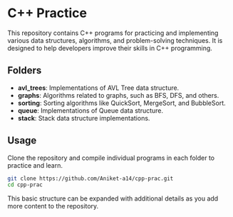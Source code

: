 # C++ Practice

This repository contains C++ programs for practicing and implementing various data structures, algorithms, and problem-solving techniques. It is designed to help developers improve their skills in C++ programming.

## Folders

- **avl_trees**: Implementations of AVL Tree data structure.
- **graphs**: Algorithms related to graphs, such as BFS, DFS, and others.
- **sorting**: Sorting algorithms like QuickSort, MergeSort, and BubbleSort.
- **queue**: Implementations of Queue data structure.
- **stack**: Stack data structure implementations.

## Usage

Clone the repository and compile individual programs in each folder to practice and learn.

```bash
git clone https://github.com/Aniket-a14/cpp-prac.git
cd cpp-prac
```

This basic structure can be expanded with additional details as you add more content to the repository.
